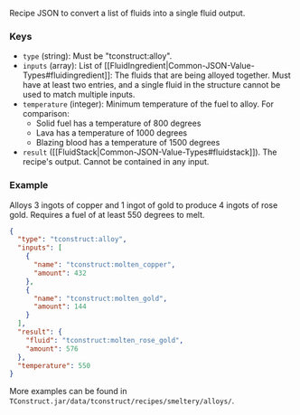 Recipe JSON to convert a list of fluids into a single fluid output.

### Keys
* `type` (string): Must be "tconstruct:alloy".
* `inputs` (array): List of [[FluidIngredient|Common-JSON-Value-Types#fluidingredient]]: The fluids that are being alloyed together. Must have at least two entries, and a single fluid in the structure cannot be used to match multiple inputs.
* `temperature` (integer): Minimum temperature of the fuel to alloy. For comparison:
    * Solid fuel has a temperature of 800 degrees
    * Lava has a temperature of 1000 degrees
    * Blazing blood has a temperature of 1500 degrees
* `result` ([[FluidStack|Common-JSON-Value-Types#fluidstack]]). The recipe's output. Cannot be contained in any input.

### Example
Alloys 3 ingots of copper and 1 ingot of gold to produce 4 ingots of rose gold. Requires a fuel of at least 550 degrees to melt.

```json
{
  "type": "tconstruct:alloy",
  "inputs": [
    {
      "name": "tconstruct:molten_copper",
      "amount": 432
    },
    {
      "name": "tconstruct:molten_gold",
      "amount": 144
    }
  ],
  "result": {
    "fluid": "tconstruct:molten_rose_gold",
    "amount": 576
  },
  "temperature": 550
}
```
More examples can be found in `TConstruct.jar/data/tconstruct/recipes/smeltery/alloys/`.